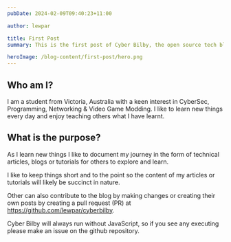 ```yaml
---
pubDate: 2024-02-09T09:40:23+11:00

author: lewpar

title: First Post
summary: This is the first post of Cyber Bilby, the open source tech blogging website.

heroImage: /blog-content/first-post/hero.png
---
```


## Who am I?

I am a student from Victoria, Australia with a keen interest in CyberSec, Programming, Networking & Video Game Modding. I like to learn new things every day and enjoy teaching others what I have learnt.

## What is the purpose?

As I learn new things I like to document my journey in the form of technical articles, blogs or tutorials for others to explore and learn.

I like to keep things short and to the point so the content of my articles or tutorials will likely be succinct in nature.

Other can also contribute to the blog by making changes or creating their own posts by creating a pull request (PR) at https://github.com/lewpar/cyberbilby. 

Cyber Bilby will always run without JavaScript, so if you see any executing please make an issue on the github repository.